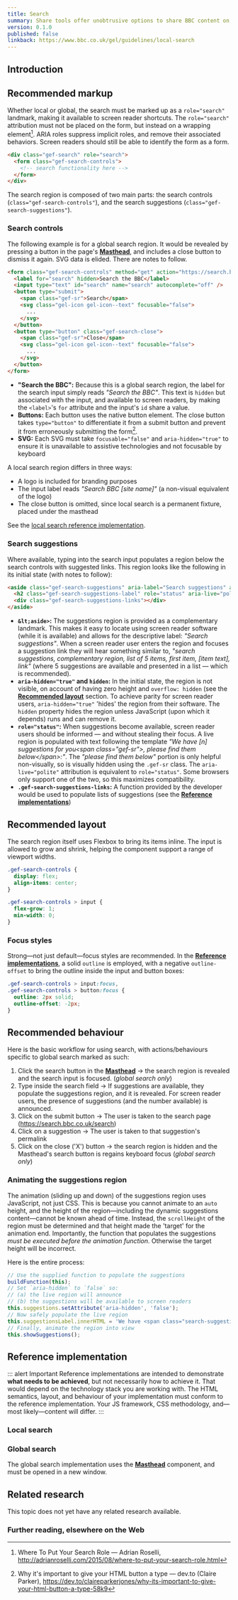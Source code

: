 ```yaml
---
title: Search
summary: Share tools offer unobtrusive options to share BBC content on social media
version: 0.1.0
published: false
linkback: https://www.bbc.co.uk/gel/guidelines/local-search
---
```


## Introduction

## Recommended markup

Whether local or global, the search must be marked up as a `role="search"` landmark, making it available to screen reader shortcuts. The `role="search"` attribution must not be placed on the form, but instead on a wrapping element[^1]. ARIA roles suppress implicit roles, and remove their associated behaviors. Screen readers should still be able to identify the form as a form.

```html
<div class="gef-search" role="search">
  <form class="gef-search-controls">
    <!-- search functionality here -->
  </form>
</div>
```

The search region is composed of two main parts: the search controls (`class="gef-search-controls"`), and the search suggestions (`class="gef-search-suggestions"`).

### Search controls

The following example is for a global search region. It would be revealed by pressing a button in the page's [**Masthead**](../masthead), and includes a close button to dismiss it again. SVG data is elided. There are notes to follow.

```html
<form class="gef-search-controls" method="get" action="https://search.bbc.co.uk/search">
  <label for="search" hidden>Search the BBC</label>
  <input type="text" id="search" name="search" autocomplete="off" />
  <button type="submit">
    <span class="gef-sr">Search</span>
    <svg class="gel-icon gel-icon--text" focusable="false">
      ...
    </svg>
  </button>
  <button type="button" class="gef-search-close">
    <span class="gef-sr">Close</span>
    <svg class="gel-icon gel-icon--text" focusable="false">
      ...
    </svg>
  </button>
</form>
```

* **"Search the BBC":** Because this is a global search region, the label for the search input simply reads _"Search the BBC"_. This text is `hidden` but associated with the input, and available to screen readers, by making the `<label>`'s `for` attribute and the input's `id` share a value.
* **Buttons:** Each button uses the native button element. The close button takes `type="button"` to differentiate it from a submit button and prevent it from erroneously submitting the form[^3].
* **SVG:** Each SVG must take `focusable="false"` and `aria-hidden="true"` to ensure it is unavailable to assistive technologies and not focusable by keyboard

A local search region differs in three ways:

* A logo is included for branding purposes
* The input label reads _"Search BBC [site name]"_ (a non-visual equivalent of the logo)
* The close button is omitted, since local search is a permanent fixture, placed under the masthead

See the [local search reference implementation](../demos/local-search).

### Search suggestions

Where available, typing into the search input populates a region below the search controls with suggested links. This region looks like the following in its initial state (with notes to follow):

```html
<aside class="gef-search-suggestions" aria-label="Search suggestions" aria-hidden="true" hidden>
  <h2 class="gef-search-suggestions-label" role="status" aria-live="polite"></h2>
  <div class="gef-search-suggestions-links"></div>
</aside>
```

* **`&lt;aside>`:** The suggestions region is provided as a complementary landmark. This makes it easy to locate using screen reader software (while it is available) and allows for the descriptive label: _"Search suggestions"_. When a screen reader user enters the region and focuses a suggestion link they will hear something similar to, _"search suggestions, complementary region, list of 5 items, first item, [item text], link"_ (where 5 suggestions are available and presented in a list — which is recommended).
* **`aria-hidden="true"` and `hidden`:** In the initial state, the region is not visible, on account of having zero height and `overflow: hidden` (see the [**Recommended layout**](#recommended-layout) section. To achieve parity for screen reader users, `aria-hidden="true"` 'hides' the region from their software. The `hidden` property hides the region unless JavaScript (upon which it depends) runs and can remove it.
* **`role="status"`:** When suggestions become available, screen reader users should be informed — and without stealing their focus. A live region is populated with text following the template _"We have \[n\] suggestions for you&lt;span class="gef-sr">, please find them below&lt;/span>:"_. The _"please find them below"_ portion is only helpful non-visually, so is visually hidden using the `.gef-sr` class. The `aria-live="polite"` attribution is equivalent to `role="status"`. Some browsers only support one of the two, so this maximizes compatibility.
* **`.gef-search-suggestions-links`:** A function provided by the developer would be used to populate lists of suggestions (see the [**Reference implementations**](#reference-implementation))

## Recommended layout

The search region itself uses Flexbox to bring its items inline. The input is allowed to grow and shrink, helping the component support a range of viewport widths.

```css
.gef-search-controls {
  display: flex;
  align-items: center;
}

.gef-search-controls > input {
  flex-grow: 1;
  min-width: 0;
}
```

### Focus styles

Strong—not just default—focus styles are recommended. In the [**Reference implementations**](#reference-implementation), a solid `outline` is employed, with a negative `outline-offset` to bring the outline inside the input and button boxes:

```css
.gef-search-controls > input:focus,
.gef-search-controls > button:focus {
  outline: 2px solid;
  outline-offset: -2px;
}
```

## Recommended behaviour

Here is the basic workflow for using search, with actions/behaviours specific to global search marked as such:

1. Click the search button in the [**Masthead**](../masthead) → the search region is revealed and the search input is focused. (_global search only_)
2. Type inside the search field → If suggestions are available, they populate the suggestions region, and it is revealed. For screen reader users, the presence of suggestions (and the number available) is announced.
3. Click on the submit button → The user is taken to the search page (https://search.bbc.co.uk/search)
4. Click on a suggestion → The user is taken to that suggestion's permalink
5. Click on the close ('X') button → the search region is hidden and the Masthead's search button is regains keyboard focus (_global search only_)

### Animating the suggestions region

The animation (sliding up and down) of the suggestions region uses JavaScript, not just CSS. This is because you cannot animate to an `auto` height, and the height of the region—including the dynamic suggestions content—cannot be known ahead of time. Instead, the `scrollHeight` of the region must be determined and that height made the 'target' for the animation end. Importantly, the function that populates the suggestions _must be executed before the animation function_. Otherwise the target height will be incorrect. 

Here is the entire process:

```js
// Use the supplied function to populate the suggestions
buildFunction(this);
// Set `aria-hidden` to `false` so:
// (a) the live region will announce
// (b) the suggestions will be available to screen readers
this.suggestions.setAttribute('aria-hidden', 'false');
// Now safely populate the live region
this.suggestionsLabel.innerHTML = 'We have <span class="search-suggestion-count">' + this.suggestionsLinks.querySelector('a').length + '</span> suggestions for you<span class="gef-sr">, please find them below</span>:'
// Finally, animate the region into view
this.showSuggestions();
```

## Reference implementation

::: alert Important
Reference implementations are intended to demonstrate **what needs to be achieved**, but not necessarily how to achieve it. That would depend on the technology stack you are working with. The HTML semantics, layout, and behaviour of your implementation must conform to the reference implementation. Your JS framework, CSS methodology, and—most likely—content will differ.
:::

### Local search

<include src="components/demos/local-search.html">

<cta label="Open in new window" href="../demos/local-search/">

### Global search

The global search implementation uses the [**Masthead**](../masthead) component, and must be opened in a new window.

<cta label="Open in new window" href="../demos/global-search/">

## Related research

This topic does not yet have any related research available.

### Further reading, elsewhere on the Web

[^1]: Where To Put Your Search Role — Adrian Roselli, <http://adrianroselli.com/2015/08/where-to-put-your-search-role.html>
[^2]: When To Use An ARIA Role — Paciello Group blog, <https://developer.paciellogroup.com/blog/2012/06/html5-accessibility-chops-when-to-use-an-aria-role/>
[^3]: Why it's important to give your HTML button a type — dev.to (Claire Parker), <https://dev.to/claireparkerjones/why-its-important-to-give-your-html-button-a-type-58k9>